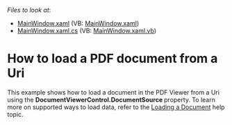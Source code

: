 <!-- default file list -->
*Files to look at*:

* [MainWindow.xaml](./CS/LoadPDFDocument/MainWindow.xaml) (VB: [MainWindow.xaml](./VB/LoadPDFDocument/MainWindow.xaml))
* [MainWindow.xaml.cs](./CS/LoadPDFDocument/MainWindow.xaml.cs) (VB: [MainWindow.xaml.vb](./VB/LoadPDFDocument/MainWindow.xaml.vb))
<!-- default file list end -->
# How to load a PDF document from a Uri


This example shows how to load a document in the PDF Viewer from a Uri using the <strong>DocumentViewerControl.DocumentSource </strong>property. To learn more on supported ways to load data, refer to the <a href="https://documentation.devexpress.com/#WPF/CustomDocument114332">Loading a Document</a> help topic.

<br/>


